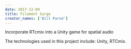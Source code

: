 ```yaml
---
date: 2017-12-09
title: Filament Surge
creator_names: ['Bill Parod']
---
```


Incorporate RTcmix into a Unity game for spatial audio

The technologies used in this project include: 
Unity, RTCmix.

